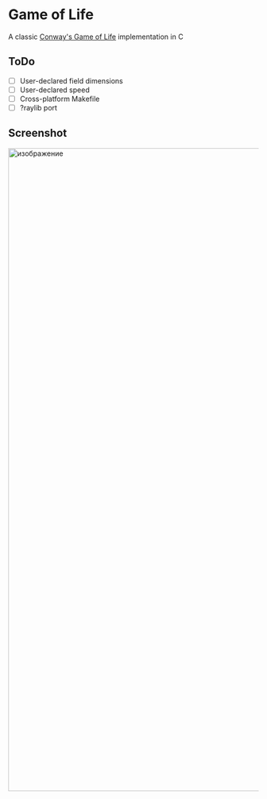 # Game of Life
A classic [Conway's Game of Life](https://en.wikipedia.org/wiki/Conway's_Game_of_Life) implementation in C

## ToDo
- [ ] User-declared field dimensions
- [ ] User-declared speed
- [ ] Cross-platform Makefile
- [ ] ?raylib port

## Screenshot
<img width="1294" alt="изображение" src="https://github.com/user-attachments/assets/74e05854-6e6f-4b32-af35-d5af9346eba9" />
